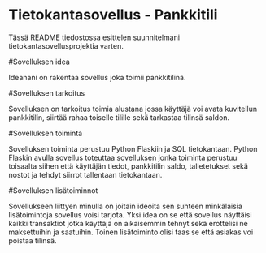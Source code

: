# Tietokantasovellus - Pankkitili

Tässä README tiedostossa esittelen suunnitelmani tietokantasovellusprojektia varten. 

#Sovelluksen idea

Ideanani on rakentaa sovellus joka toimii pankkitilinä. 

#Sovelluksen tarkoitus

Sovelluksen on tarkoitus toimia alustana jossa käyttäjä voi avata kuvitellun pankkitilin, siirtää rahaa toiselle tilille sekä tarkastaa tilinsä saldon. 

#Sovelluksen toiminta

Sovelluksen toiminta perustuu Python Flaskiin ja SQL tietokantaan. Python Flaskin avulla sovellus toteuttaa sovelluksen jonka toiminta perustuu toisaalta siihen että käyttäjän tiedot, pankkitilin saldo, talletetukset sekä nostot ja tehdyt siirrot tallentaan tietokantaan. 

#Sovelluksen lisätoiminnot

Sovellukseen liittyen minulla on joitain ideoita sen suhteen minkälaisia lisätoimintoja sovellus voisi tarjota. Yksi idea on se että sovellus näyttäisi kaikki transaktiot jotka käyttäjä on aikaisemmin tehnyt sekä erottelisi ne maksettuihin ja saatuihin. Toinen lisätoiminto olisi taas se että asiakas voi poistaa tilinsä. 
